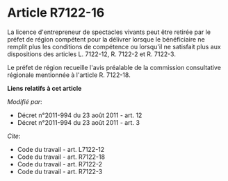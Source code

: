 # Article R7122-16

La licence d'entrepreneur de spectacles vivants peut être retirée par le préfet de région compétent pour la délivrer lorsque
le bénéficiaire ne remplit plus les conditions de compétence ou lorsqu'il ne satisfait plus aux dispositions des articles L.
7122-12, R. 7122-2 et R. 7122-3. 

Le préfet de région recueille l'avis préalable de la commission consultative régionale mentionnée à l'article R. 7122-18.

**Liens relatifs à cet article**

_Modifié par_:

  - Décret n°2011-994 du 23 août 2011 - art. 12
  - Décret n°2011-994 du 23 août 2011 - art. 3

_Cite_:

  - Code du travail - art. L7122-12
  - Code du travail - art. R7122-18
  - Code du travail - art. R7122-2
  - Code du travail - art. R7122-3
